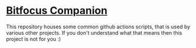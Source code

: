 # [Bitfocus Companion](https://bitfocus.io/companion)

This repository houses some common github actions scripts, that is used by various other projects. If you don't understand what that means then this project is not for you :)
